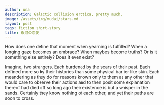 ```yaml
---
author: una
description: Galactic collision erotica, pretty much.
image: /assets/img/mudai/stars.md
layout: post
tags: fiction short-story
title: 銀河の恋愛
---
```


How does one define that moment when yearning is fulfilled? When a longing gaze becomes an embrace? When maybes become truths? Or is it something else entirely? Does it even exist?

Imagine, two strangers. Each burdened by the scars of their past. Each defined more so by their histories than some physical barrier like skin. Each meandering as they do for reasons known only to them as any other that would care to observe their actions and to then posit some explanation thereof had died off so long ago their existence is but a whisper in the sands. Certainly they know nothing of each other, and yet their paths are soon to cross.
